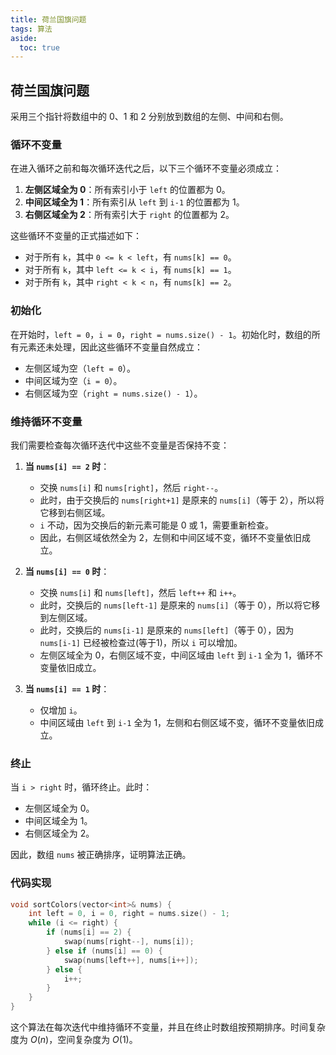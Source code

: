 ```yaml
---
title: 荷兰国旗问题
tags: 算法
aside:
  toc: true
---
```


<!--more-->

## 荷兰国旗问题

采用三个指针将数组中的 0、1 和 2 分别放到数组的左侧、中间和右侧。

### 循环不变量

在进入循环之前和每次循环迭代之后，以下三个循环不变量必须成立：

1. **左侧区域全为 0**：所有索引小于 `left` 的位置都为 0。
2. **中间区域全为 1**：所有索引从 `left` 到 `i-1` 的位置都为 1。
3. **右侧区域全为 2**：所有索引大于 `right` 的位置都为 2。

这些循环不变量的正式描述如下：
- 对于所有 `k`，其中 `0 <= k < left`，有 `nums[k] == 0`。
- 对于所有 `k`，其中 `left <= k < i`，有 `nums[k] == 1`。
- 对于所有 `k`，其中 `right < k < n`，有 `nums[k] == 2`。

### 初始化

在开始时，`left = 0`，`i = 0`，`right = nums.size() - 1`。初始化时，数组的所有元素还未处理，因此这些循环不变量自然成立：
- 左侧区域为空（`left = 0`）。
- 中间区域为空（`i = 0`）。
- 右侧区域为空（`right = nums.size() - 1`）。

### 维持循环不变量

我们需要检查每次循环迭代中这些不变量是否保持不变：

1. **当 `nums[i] == 2` 时**：
   - 交换 `nums[i]` 和 `nums[right]`，然后 `right--`。
   - 此时，由于交换后的 `nums[right+1]` 是原来的 `nums[i]`（等于 2），所以将它移到右侧区域。
   - `i` 不动，因为交换后的新元素可能是 0 或 1，需要重新检查。
   - 因此，右侧区域依然全为 2，左侧和中间区域不变，循环不变量依旧成立。

2. **当 `nums[i] == 0` 时**：
   - 交换 `nums[i]` 和 `nums[left]`，然后 `left++` 和 `i++`。
   - 此时，交换后的 `nums[left-1]` 是原来的 `nums[i]`（等于 0），所以将它移到左侧区域。
   - 此时，交换后的 `nums[i-1]` 是原来的 `nums[left]`（等于 0），因为 `nums[i-1]` 已经被检查过(等于1)，所以 `i` 可以增加。
   - 左侧区域全为 0，右侧区域不变，中间区域由 `left` 到 `i-1` 全为 1，循环不变量依旧成立。

3. **当 `nums[i] == 1` 时**：
   - 仅增加 `i`。
   - 中间区域由 `left` 到 `i-1` 全为 1，左侧和右侧区域不变，循环不变量依旧成立。

### 终止

当 `i > right` 时，循环终止。此时：
- 左侧区域全为 0。
- 中间区域全为 1。
- 右侧区域全为 2。

因此，数组 `nums` 被正确排序，证明算法正确。

### 代码实现

```cpp
void sortColors(vector<int>& nums) {
    int left = 0, i = 0, right = nums.size() - 1;
    while (i <= right) {
        if (nums[i] == 2) {
            swap(nums[right--], nums[i]);
        } else if (nums[i] == 0) {
            swap(nums[left++], nums[i++]);
        } else {
            i++;
        }
    }
}
```

这个算法在每次迭代中维持循环不变量，并且在终止时数组按预期排序。时间复杂度为 $O(n)$，空间复杂度为 $O(1)$。